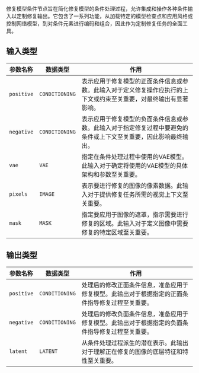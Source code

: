 
修复模型条件节点旨在简化修复模型的条件处理过程，允许集成和操作各种条件输入以定制修复输出。它包含了一系列功能，从加载特定的模型检查点和应用风格或控制网络模型，到对条件元素进行编码和组合，因此作为定制修复任务的全面工具。

## 输入类型

| 参数名称  | 数据类型 | 作用 |
|-----------|----------|------|
| `positive`| `CONDITIONING` | 表示应用于修复模型的正面条件信息或参数。此输入对于定义修复操作应执行的上下文或约束至关重要，对最终输出有显著影响。 |
| `negative`| `CONDITIONING` | 表示应用于修复模型的负面条件信息或参数。此输入对于指定修复过程中要避免的条件或上下文至关重要，因此影响最终输出。 |
| `vae`     | `VAE`       | 指定在条件处理过程中使用的VAE模型。此输入对于确定将使用的VAE模型的具体架构和参数至关重要。 |
| `pixels`  | `IMAGE`    | 表示要进行修复的图像的像素数据。此输入对于提供修复任务所需的视觉上下文至关重要。 |
| `mask`    | `MASK`     | 指定要应用于图像的遮罩，指示需要进行修复的区域。此输入对于定义图像中需要修复的特定区域至关重要。 |

## 输出类型

| 参数名称 | 数据类型 | 作用 |
|-----------|----------|------|
| `positive`| `CONDITIONING` | 处理后的修改正面条件信息，准备应用于修复模型。此输出对于根据指定的正面条件指导修复过程至关重要。 |
| `negative`| `CONDITIONING` | 处理后的修改负面条件信息，准备应用于修复模型。此输出对于根据指定的负面条件指导修复过程至关重要。 |
| `latent`  | `LATENT`   | 从条件处理过程派生的潜在表示。此输出对于理解正在修复的图像的底层特征和特性至关重要。 |
